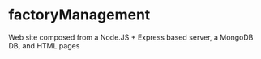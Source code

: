 # factoryManagement
Web site composed from a Node.JS + Express based server, a MongoDB DB, and HTML pages
